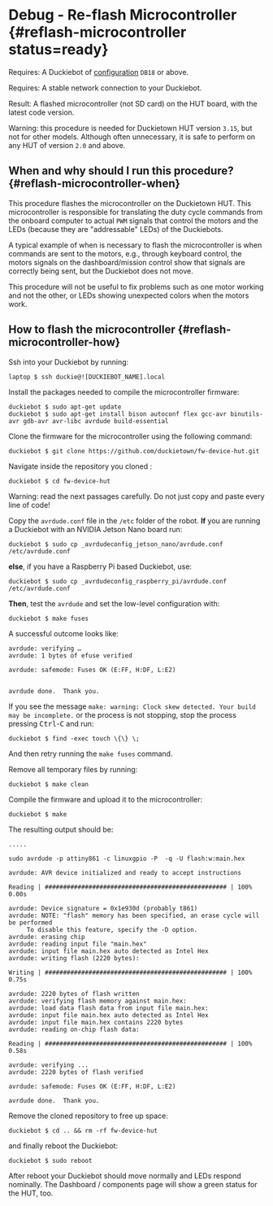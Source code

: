 # Debug - Re-flash Microcontroller {#reflash-microcontroller status=ready}

<div class='requirements' markdown="1">

Requires: A Duckiebot of [configuration](#duckiebot-configurations) `DB18` or above.

Requires: A stable network connection to your Duckiebot.

Result: A flashed microcontroller (not SD card) on the HUT board, with the latest code version.

</div>

Warning: this procedure is needed for Duckietown HUT version `3.15`, but not for other models. Although often unnecessary, it is safe to perform on any HUT of version `2.0` and above.   

## When and why should I run this procedure? {#reflash-microcontroller-when}

This procedure flashes the microcontroller on the Duckietown HUT. This microcontroller is responsible for translating the duty cycle commands from the onboard computer to actual `PWM` signals that control the motors and the LEDs (because they are "addressable" LEDs) of the Duckiebots.

A typical example of when is necessary to flash the microcontroller is when commands are sent to the motors, e.g., through keyboard control, the motors signals on the dashboard/mission control show that signals are correctly being sent, but the Duckiebot does not move.  

This procedure will not be useful to fix problems such as one motor working and not the other, or LEDs showing unexpected colors when the motors work.

## How to flash the microcontroller {#reflash-microcontroller-how}

Ssh into your Duckiebot by running:

    laptop $ ssh duckie@![DUCKIEBOT_NAME].local


Install the packages needed to compile the microcontroller firmware:

    duckiebot $ sudo apt-get update
    duckiebot $ sudo apt-get install bison autoconf flex gcc-avr binutils-avr gdb-avr avr-libc avrdude build-essential

Clone the firmware for the microcontroller using the following command:

    duckiebot $ git clone https://github.com/duckietown/fw-device-hut.git

Navigate inside the repository you cloned :

    duckiebot $ cd fw-device-hut

Warning: read the next passages carefully. Do not just copy and paste every line of code!

Copy the `avrdude.conf` file in the `/etc` folder of the robot. **If** you are running a Duckiebot with an NVIDIA Jetson Nano board run:

    duckiebot $ sudo cp _avrdudeconfig_jetson_nano/avrdude.conf /etc/avrdude.conf
    
**else**, if you have a Raspberry Pi based Duckiebot, use:

    duckiebot $ sudo cp _avrdudeconfig_raspberry_pi/avrdude.conf /etc/avrdude.conf
    
**Then**, test the `avrdude` and set the low-level configuration with:

    duckiebot $ make fuses

A successful outcome looks like:

    avrdude: verifying …
    avrdude: 1 bytes of efuse verified

    avrdude: safemode: Fuses OK (E:FF, H:DF, L:E2)


    avrdude done.  Thank you.

If you see the message `make: warning: Clock skew detected. Your build may be incomplete.` or the process is not stopping, stop the process pressing <kbd>Ctrl</kbd>-<kbd>C</kbd> and run:

    duckiebot $ find -exec touch \{\} \;

And then retry running the `make fuses` command.

Remove all temporary files by running:

    duckiebot $ make clean

Compile the firmware and upload it to the microcontroller:

    duckiebot $ make

The resulting output should be:

    .....

    sudo avrdude -p attiny861 -c linuxgpio -P  -q -U flash:w:main.hex

    avrdude: AVR device initialized and ready to accept instructions

    Reading | ################################################## | 100% 0.00s

    avrdude: Device signature = 0x1e930d (probably t861)
    avrdude: NOTE: "flash" memory has been specified, an erase cycle will be performed
         To disable this feature, specify the -D option.
    avrdude: erasing chip
    avrdude: reading input file "main.hex"
    avrdude: input file main.hex auto detected as Intel Hex
    avrdude: writing flash (2220 bytes):

    Writing | ################################################## | 100% 0.75s

    avrdude: 2220 bytes of flash written
    avrdude: verifying flash memory against main.hex:
    avrdude: load data flash data from input file main.hex:
    avrdude: input file main.hex auto detected as Intel Hex
    avrdude: input file main.hex contains 2220 bytes
    avrdude: reading on-chip flash data:

    Reading | ################################################## | 100% 0.58s

    avrdude: verifying ...
    avrdude: 2220 bytes of flash verified

    avrdude: safemode: Fuses OK (E:FF, H:DF, L:E2)

    avrdude done.  Thank you.

Remove the cloned repository to free up space:


    duckiebot $ cd .. && rm -rf fw-device-hut


and finally reboot the Duckiebot:

    duckiebot $ sudo reboot

After reboot your Duckiebot should move normally and LEDs respond nominally. The Dashboard / components page will show a green status for the HUT, too.
